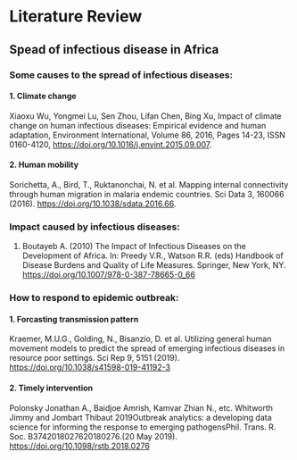 # Literature Review  
## Spead of infectious disease in Africa  

### Some causes to the spread of infectious diseases:  
#### 1. Climate change  
Xiaoxu Wu, Yongmei Lu, Sen Zhou, Lifan Chen, Bing Xu, Impact of climate change on human infectious diseases: Empirical evidence and human adaptation, Environment International, Volume 86, 2016, Pages 14-23, ISSN 0160-4120, https://doi.org/10.1016/j.envint.2015.09.007.  
#### 2. Human mobility  
Sorichetta, A., Bird, T., Ruktanonchai, N. et al. Mapping internal connectivity through human migration in malaria endemic countries. Sci Data 3, 160066 (2016). https://doi.org/10.1038/sdata.2016.66.  

### Impact caused by infectious diseases:  
1. Boutayeb A. (2010) The Impact of Infectious Diseases on the Development of Africa. In: Preedy V.R., Watson R.R. (eds) Handbook of Disease Burdens and Quality of Life Measures. Springer, New York, NY. https://doi.org/10.1007/978-0-387-78665-0_66

### How to respond to epidemic outbreak:  
#### 1. Forcasting transmission pattern  
Kraemer, M.U.G., Golding, N., Bisanzio, D. et al. Utilizing general human movement models to predict the spread of emerging infectious diseases in resource poor settings. Sci Rep 9, 5151 (2019). https://doi.org/10.1038/s41598-019-41192-3  

#### 2. Timely intervention  
Polonsky Jonathan A., Baidjoe Amrish, Kamvar Zhian N., etc. Whitworth Jimmy and Jombart Thibaut 2019Outbreak analytics: a developing data science for informing the response to emerging pathogensPhil. Trans. R. Soc. B3742018027620180276.(20 May 2019). https://doi.org/10.1098/rstb.2018.0276  
